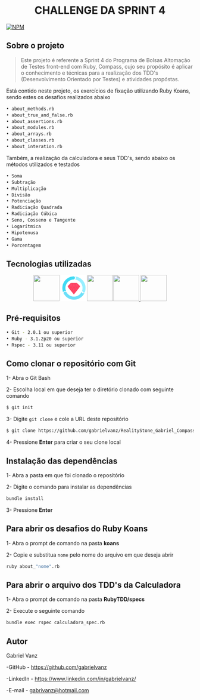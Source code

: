 <h1 align="center">CHALLENGE DA SPRINT 4</h1>

[![NPM](https://img.shields.io/npm/l/react)](https://github.com/gabrielvanz/RealityStone_Gabriel_Compass/blob/develop/LICENSE)

<h2>Sobre o projeto</h2>

> Este projeto é referente a Sprint 4 do Programa de Bolsas Altomação de Testes front-end com Ruby, Compass, cujo seu propósito é aplicar o conhecimento e técnicas para a realização dos TDD's (Desenvolvimento Orientado por Testes) e atividades propóstas.

Está contido neste projeto, os exercícios de fixação utilizando Ruby Koans, sendo estes os desafios realizados abaixo

```bash
• about_methods.rb
• about_true_and_false.rb
• about_assertions.rb
• about_modules.rb
• about_arrays.rb
• about_classes.rb
• about_interation.rb
```

Também, a realização da calculadora e seus TDD's, sendo abaixo os métodos utilizados e testados

```bash
• Soma
• Subtração
• Multiplicação
• Divisão
• Potenciação
• Radiciação Quadrada
• Radiciação Cúbica
• Seno, Cosseno e Tangente
• Logarítmica
• Hipotenusa
• Gama
• Porcentagem
```


<h2>Tecnologias utilizadas</h2>

<p align="center" color=""><a href="https://www.ruby-lang.org/pt/" title="Ruby"><img height="70" width="70" src="https://img.icons8.com/color/344/ruby-programming-language.png"></a> <a href="https://rspec.info/" title="Rspec"><img height="70" width="70" src=https://github.com/ypek/teste-/raw/main/logo%20rspec.png></a><a href="https://code.visualstudio.com/" title="Visual Studio Code"><img height="70" width="70" src="https://img.icons8.com/color/344/visual-studio-code-2019.png"></a><a href="https://git-scm.com/" title="Git"><img height="70" width="70" src="https://camo.githubusercontent.com/fbfcb9e3dc648adc93bef37c718db16c52f617ad055a26de6dc3c21865c3321d/68747470733a2f2f7777772e766563746f726c6f676f2e7a6f6e652f6c6f676f732f6769742d73636d2f6769742d73636d2d69636f6e2e737667"> </a></a><a href="https://github.com/" title="GitHub"> <img height="70" width="70" src="https://cdn-icons-png.flaticon.com/512/25/25231.png"></a></p> 



<h2>Pré-requisitos</h2>

```bash
• Git - 2.0.1 ou superior
• Ruby - 3.1.2p20 ou superior
• Rspec - 3.11 ou superior
```

<h2>Como clonar o repositório com Git</h2>
1- Abra o Git Bash

2- Escolha local em que deseja ter o diretório clonado com seguinte comando

```bash
$ git init
```

3- Digite ```git clone``` e cole a URL deste repositório

```bash
$ git clone https://github.com/gabrielvanz/RealityStone_Gabriel_Compass.git
```

4- Pressione **Enter** para criar o seu clone local



<h2>Instalação das dependências</h2>

1- Abra a pasta em que foi clonado o repositório

2- Digite o comando para instalar as dependências

```bash
bundle install
```
3- Pressione **Enter**


<h2>Para abrir os desafios do Ruby Koans</h2>

1- Abra o prompt de comando na pasta **koans**

2- Copie e substitua ```nome``` pelo nome do arquivo em que deseja abrir

```bash
ruby about_"nome".rb
```

<h2>Para abrir o arquivo dos TDD's da Calculadora </h2>

1- Abra o prompt de comando na pasta **RubyTDD/specs**

2- Execute o seguinte comando

```bash
bundle exec rspec calculadora_spec.rb
``` 

<h2>Autor</h2>

<p>Gabriel Vanz</p>


-GitHub - https://github.com/gabrielvanz

-LinkedIn - https://www.linkedin.com/in/gabrielvanz/

-E-mail - gabrivanz@hotmail.com


